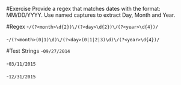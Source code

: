 #Exercise
Provide a regex that matches dates with the format: MM/DD/YYYY. Use named captures to extract Day, Month and Year.


#Regex
-`/(?<month>\d{2})\/(?<day>\d{2})\/(?<year>\d{4})/`<br >   
-`/(?<month>(0|1)\d)\/(?<day>(0|1|2|3)\d)\/(?<year>\d{4})/`

#Test Strings
-`09/27/2014`<br >   
-`03/11/2015`<br >   
-`12/31/2015`
